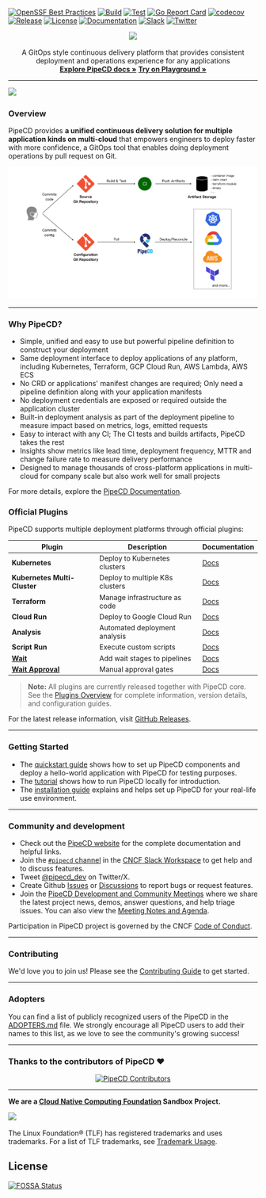 [![OpenSSF Best Practices](https://www.bestpractices.dev/projects/7489/badge)](https://www.bestpractices.dev/projects/7489)
[![Build](https://github.com/pipe-cd/pipecd/actions/workflows/build.yaml/badge.svg)](https://github.com/pipe-cd/pipecd/actions/workflows/build.yaml)
[![Test](https://github.com/pipe-cd/pipecd/actions/workflows/test.yaml/badge.svg)](https://github.com/pipe-cd/pipecd/actions/workflows/test.yaml)
[![Go Report Card](https://goreportcard.com/badge/github.com/pipe-cd/pipecd)](https://goreportcard.com/report/github.com/pipe-cd/pipecd)
[![codecov](https://codecov.io/gh/pipe-cd/pipecd/branch/master/graph/badge.svg)](https://codecov.io/gh/pipe-cd/pipecd)
[![Release](https://img.shields.io/github/v/release/pipe-cd/pipecd?label=Release)](https://github.com/pipe-cd/pipecd/releases/latest)
[![License](https://img.shields.io/badge/License-Apache_2.0-blue.svg)](/LICENSE)
[![Documentation](https://img.shields.io/badge/Documentation-pipecd-informational.svg)](https://pipecd.dev/docs/)
[![Slack](https://img.shields.io/badge/Slack-%23pipecd-informational.svg)](https://app.slack.com/client/T08PSQ7BQ/C01B27F9T0X)
[![Twitter](https://img.shields.io/twitter/url/https/twitter.com/pipecd_dev.svg?style=social&label=Follow%20%40pipecd_dev)](https://twitter.com/pipecd_dev)

<p align="center">
  <img src="https://github.com/pipe-cd/pipecd/blob/master/docs/static/images/logo.png" width="180"/>
</p>

<p align="center">
  A GitOps style continuous delivery platform that provides consistent deployment and operations experience for any applications
  <br/>
  <a href="https://pipecd.dev"><strong>Explore PipeCD docs »</strong></a>
  <a href="https://play.pipecd.dev?project=play"><strong>Try on Playground »</strong></a>
</p>

---

![](https://github.com/pipe-cd/pipecd/blob/master/docs/static/images/rolled-back-deployment.png)

### Overview

PipeCD provides __a unified continuous delivery solution for multiple application kinds on multi-cloud__ that empowers engineers to deploy faster with more confidence, a GitOps tool that enables doing deployment operations by pull request on Git.

![](https://github.com/pipe-cd/pipecd/blob/master/docs/static/images/pipecd-explanation.png)

---

### Why PipeCD?

- Simple, unified and easy to use but powerful pipeline definition to construct your deployment
- Same deployment interface to deploy applications of any platform, including Kubernetes, Terraform, GCP Cloud Run, AWS Lambda, AWS ECS
- No CRD or applications' manifest changes are required; Only need a pipeline definition along with your application manifests
- No deployment credentials are exposed or required outside the application cluster
- Built-in deployment analysis as part of the deployment pipeline to measure impact based on metrics, logs, emitted requests
- Easy to interact with any CI; The CI tests and builds artifacts, PipeCD takes the rest
- Insights show metrics like lead time, deployment frequency, MTTR and change failure rate to measure delivery performance
- Designed to manage thousands of cross-platform applications in multi-cloud for company scale but also work well for small projects

For more details, explore the [PipeCD Documentation](https://pipecd.dev/docs).

### Official Plugins

PipeCD supports multiple deployment platforms through official plugins:

| Plugin | Description | Documentation |
|--------|-------------|---------------|
| **Kubernetes** | Deploy to Kubernetes clusters | [Docs](https://pipecd.dev/docs-dev/user-guide/plugins/kubernetes/) |
| **Kubernetes Multi-Cluster** | Deploy to multiple K8s clusters | [Docs](https://pipecd.dev/docs-dev/user-guide/plugins/kubernetes-multicluster/) |
| **Terraform** | Manage infrastructure as code | [Docs](https://pipecd.dev/docs-dev/user-guide/plugins/terraform/) |
| **Cloud Run** | Deploy to Google Cloud Run | [Docs](https://pipecd.dev/docs-dev/user-guide/plugins/cloudrun/) |
| **Analysis** | Automated deployment analysis | [Docs](https://pipecd.dev/docs-dev/user-guide/plugins/analysis/) |
| **Script Run** | Execute custom scripts | [Docs](https://pipecd.dev/docs-dev/user-guide/plugins/scriptrun/) |
| **[Wait](https://pipecd.dev/docs-dev/user-guide/plugins/wait/)** | Add wait stages to pipelines | [Docs](https://pipecd.dev/docs-dev/user-guide/plugins/wait/) |
| **[Wait Approval](https://pipecd.dev/docs-dev/user-guide/plugins/waitapproval/)** | Manual approval gates | [Docs](https://pipecd.dev/docs-dev/user-guide/plugins/waitapproval/) |
> **Note:** All plugins are currently released together with PipeCD core. See the [Plugins Overview](https://pipecd.dev/docs-dev/user-guide/plugins/) for complete information, version details, and configuration guides.

For the latest release information, visit [GitHub Releases](https://github.com/pipe-cd/pipecd/releases).

---

### Getting Started

- The [quickstart guide](https://pipecd.dev/docs/quickstart/) shows how to set up PipeCD components and deploy a hello-world application with PipeCD for testing purposes.
- The [tutorial](https://github.com/pipe-cd/tutorial) shows how to run PipeCD locally for introduction.
- The [installation guide](https://pipecd.dev/docs/installation/) explains and helps set up PipeCD for your real-life use environment.

---

### Community and development

- Check out the [PipeCD website](https://pipecd.dev) for the complete documentation and helpful links.
- Join the [`#pipecd` channel](https://cloud-native.slack.com/archives/C01B27F9T0X) in the [CNCF Slack Workspace](https://communityinviter.com/apps/cloud-native/cncf) to get help and to discuss features.
- Tweet [@pipecd_dev](https://twitter.com/pipecd_dev) on Twitter/X.
- Create Github [Issues](https://github.com/pipe-cd/pipecd/issues) or [Discussions](https://github.com/pipe-cd/pipecd/discussions/) to report bugs or request features.
- Join the [PipeCD Development and Community Meetings](https://zoom-lfx.platform.linuxfoundation.org/meeting/96831504919?password=2f60b8ec-5896-40c8-aa1d-d551ab339d00) where we share the latest project news, demos, answer questions, and help triage issues. You can also view the [Meeting Notes and Agenda](https://bit.ly/pipecd-mtg-notes).

Participation in PipeCD project is governed by the CNCF [Code of Conduct](CODE_OF_CONDUCT.md).

---

### Contributing

We'd love you to join us! Please see the [Contributing Guide](CONTRIBUTING.md) to get started.

---

### Adopters

You can find a list of publicly recognized users of the PipeCD in the [ADOPTERS.md](ADOPTERS.md) file. We strongly encourage all PipeCD users to add their names to this list, as we love to see the community's growing success!

---

### Thanks to the contributors of PipeCD ❤️

<div align="center">
  <a href="https://github.com/pipe-cd/pipecd/graphs/contributors">
    <img src="https://contrib.rocks/image?repo=pipe-cd/pipecd" alt="PipeCD Contributors"/>
  </a>
</div>

---

**We are a [Cloud Native Computing Foundation](https://cncf.io/) Sandbox Project.**

<img src="https://www.cncf.io/wp-content/uploads/2022/07/cncf-color-bg.svg" width=300 />

The Linux Foundation® (TLF) has registered trademarks and uses trademarks. For a list of TLF trademarks, see [Trademark Usage](https://www.linuxfoundation.org/trademark-usage/).

## License

[![FOSSA Status](https://app.fossa.com/api/projects/git%2Bgithub.com%2Fpipe-cd%2Fpipecd.svg?type=large)](https://app.fossa.com/projects/git%2Bgithub.com%2Fpipe-cd%2Fpipecd?ref=badge_large)
